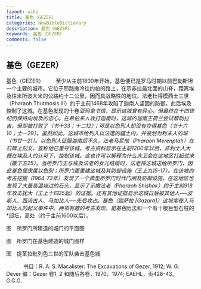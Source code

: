```yaml
---
layout: wiki
title: 基色（GEZER）
categories: NewBibleDictionary
description: 基色（GEZER）
keywords: 基色（GEZER）
comments: false
---
```


## 基色（GEZER）



基色（GEZER）
　　至少从主前1800年开始，基色便已是罗马时期以前巴勒斯坦一个主要的城市。它位于耶路撒冷往约帕的路上，在示非拉最北面的山脊，距离埃及往米所波大米的公路约十二公里，因而具战略性的地位。法老杜得模西士三世（Pharaoh Thutmosis III）约于主前1468年攻陷了迦南人坚固的防御。此后埃及控制了这城。在基色发现的十卷*亚玛拿书信，显示这城曾有异心，但最终在十四世纪仍保持向埃及的忠心。在希伯来人攻打迦南时，这城的迦南王荷兰尝试帮助拉吉，但却被打败了（书十33；十二12）；可是以色列人却没有夺得基色（书十六10；士一29）。虽然如此，这城市给列入以法莲的疆土内，并被划为利未人的城（书廿一21）。以色列人征服迦南后不久，法老马尼他（Pharaoh Merenptah）在石碑上刻文，宣称他已重夺该城。考古资料显示在主前1200年以后，非利士人大概在埃及人的认可下，控制该城。这也许可以解释为什么大卫会在这地区打起仗来（撒下五25）。当所罗门王与埃及法老的女儿结婚时，法老将这城送给所罗门，因此基色便隶属以色列；所罗门更重建这城及其防御设施（王上九15-17）。在该地的考古挖掘（1964-73年）发现了一个典型所罗门时代门闸及防御设施。在这地区也发现了大量高温烧过的石头，显示了示撒法老（Pharaoh Shishak）约于主前918年攻击犹大（王上十四25起）的证据。还有其他证据显示这城日后被其他人──波斯人、西流古人、马加比人──先后攻占。基色（迦萨拉 [Gazara]）这城常卷入马加比人的起义事件中。两项有趣的考古发现，是基色*历法和一个有十根巨型石柱的*邱坛，高处（约于主前1600以后）。
　


图　所罗门所建造的城门的平面图




图　所罗门在基色建造的城门图样




图　提革拉毗列色三世的军队袭击基色城

　
　　书目：R. A. S. Macalister: The Excavations of Gezer, 1912; W. G.
Dever 编：Gezer 卷1, 2 和随后各卷，1970，1974; EAEHL，页428-43。
G.G.G.




